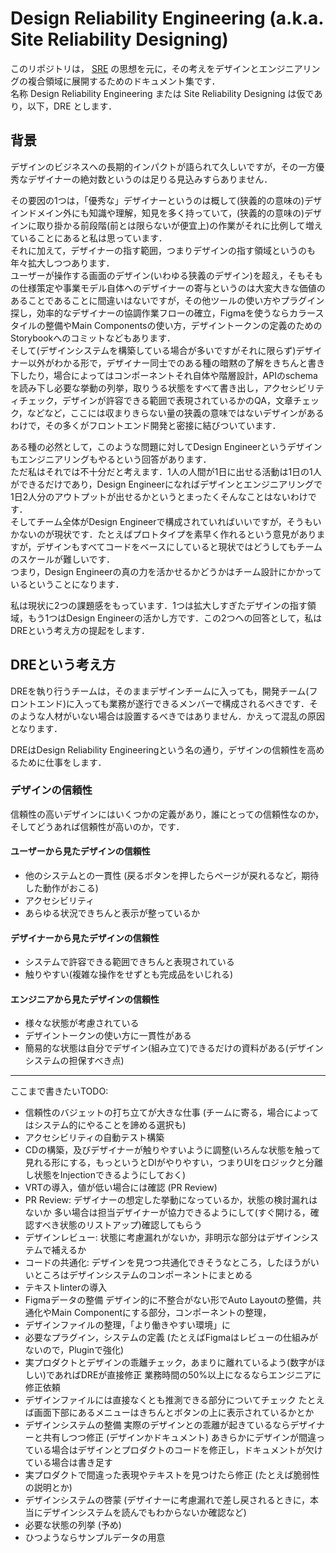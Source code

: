 # Design Reliability Engineering (a.k.a. Site Reliability Designing)

このリポジトリは， [SRE](https://sre.google) の思想を元に，その考えをデザインとエンジニアリングの複合領域に展開するためのドキュメント集です．  
名称 Design Reliability Engineering または Site Reliability Designing は仮であり，以下，DRE とします．

## 背景

デザインのビジネスへの長期的インパクトが語られて久しいですが，その一方優秀なデザイナーの絶対数というのは足りる見込みすらありません．

その要因の1つは，「優秀な」デザイナーというのは概して(狭義的の意味の)デザインドメイン外にも知識や理解，知見を多く持っていて，(狭義的の意味の)デザインに取り掛かる前段階(前とは限らないが便宜上)の作業がそれに比例して増えていることにあると私は思っています．  
それに加えて，デザイナーの指す範囲，つまりデザインの指す領域というのも年々拡大しつつあります．  
ユーザーが操作する画面のデザイン(いわゆる狭義のデザイン)を超え，そもそもの仕様策定や事業モデル自体へのデザイナーの寄与というのは大変大きな価値のあることであることに間違いはないですが，その他ツールの使い方やプラグイン探し，効率的なデザイナーの協調作業フローの確立，Figmaを使うならカラースタイルの整備やMain Componentsの使い方，デザイントークンの定義のためのStorybookへのコミットなどもあります．  
そして(デザインシステムを構築している場合が多いですがそれに限らず)デザイナー以外がわかる形で，デザイナー同士でのある種の暗黙の了解をきちんと書き下したり，場合によってはコンポーネントそれ自体や階層設計，APIのschemaを読み下し必要な挙動の列挙，取りうる状態をすべて書き出し，アクセシビリティチェック，デザインが許容できる範囲で表現されているかのQA，文章チェック，などなど，ここには収まりきらない量の狭義の意味ではないデザインがあるわけで，その多くがフロントエンド開発と密接に結びついています．

ある種の必然として，このような問題に対してDesign Engineerというデザインもエンジニアリングもやるという回答があります．  
ただ私はそれでは不十分だと考えます．1人の人間が1日に出せる活動は1日の1人ができるだけであり，Design Engineerになればデザインとエンジニアリングで1日2人分のアウトプットが出せるかというとまったくそんなことはないわけです．  
そしてチーム全体がDesign Engineerで構成されていればいいですが，そうもいかないのが現状です．たとえばプロトタイプを素早く作れるという意見がありますが，デザインもすべてコードをベースにしていると現状ではどうしてもチームのスケールが難しいです．  
つまり，Design Engineerの真の力を活かせるかどうかはチーム設計にかかっているということになります．

私は現状に2つの課題感をもっています．1つは拡大しすぎたデザインの指す領域，もう1つはDesign Engineerの活かし方です．この2つへの回答として，私はDREという考え方の提起をします．

## DREという考え方

DREを執り行うチームは，そのままデザインチームに入っても，開発チーム(フロントエンド)に入っても業務が遂行できるメンバーで構成されるべきです．そのような人材がいない場合は設置するべきではありません．かえって混乱の原因となります．  

DREはDesign Reliability Engineeringという名の通り，デザインの信頼性を高めるために仕事をします．

### デザインの信頼性

信頼性の高いデザインにはいくつかの定義があり，誰にとっての信頼性なのか，そしてどうあれば信頼性が高いのか，です．

#### ユーザーから見たデザインの信頼性

- 他のシステムとの一貫性 (戻るボタンを押したらページが戻れるなど，期待した動作がおこる)
- アクセシビリティ
- あらゆる状況できちんと表示が整っているか

#### デザイナーから見たデザインの信頼性

- システムで許容できる範囲できちんと表現されている
- 触りやすい(複雑な操作をせずとも完成品をいじれる)

#### エンジニアから見たデザインの信頼性

- 様々な状態が考慮されている
- デザイントークンの使い方に一貫性がある
- 簡易的な状態は自分でデザイン(組み立て)できるだけの資料がある(デザインシステムの担保すべき点)


---

ここまで書きたいTODO:

- 信頼性のバジェットの打ち立てが大きな仕事 (チームに寄る，場合によってはシステム的にやることを諦める選択も)
- アクセシビリティの自動テスト構築
- CDの構築，及びデザイナーが触りやすいように調整(いろんな状態を触って見れる形にする，もっというとDIがやりやすい，つまりUIをロジックと分離し状態をInjectionできるようにしておく)
- VRTの導入，値が低い場合には確認 (PR Review)
- PR Review: デザイナーの想定した挙動になっているか，状態の検討漏れはないか 多い場合は担当デザイナーが協力できるようにして(すぐ開ける，確認すべき状態のリストアップ)確認してもらう
- デザインレビュー: 状態に考慮漏れがないか，非明示な部分はデザインシステムで補えるか
- コードの共通化: デザインを見つつ共通化できそうなところ，したほうがいいところはデザインシステムのコンポーネントにまとめる
- テキストlinterの導入
- Figmaデータの整備 デザイン的に不整合がない形でAuto Layoutの整備，共通化やMain Componentにする部分，コンポーネントの整理，
- デザインファイルの整理，「より働きやすい環境」に
- 必要なプラグイン，システムの定義 (たとえばFigmaはレビューの仕組みがないので，Pluginで強化)
- 実プロダクトとデザインの乖離チェック，あまりに離れているよう(数字がほしい)であればDREが直接修正 業務時間の50%以上になるならエンジニアに修正依頼
- デザインファイルには直接なくとも推測できる部分についてチェック たとえば画面下部にあるメニューはきちんとボタンの上に表示されているかとか
- デザインシステムの整備 実際のデザインとの乖離が起きているならデザイナーと共有しつつ修正 (デザインかドキュメント) あきらかにデザインが間違っている場合はデザインとプロダクトのコードを修正し，ドキュメントが欠けている場合は書き足す
- 実プロダクトで間違った表現やテキストを見つけたら修正 (たとえば脆弱性の説明とか)
- デザインシステムの啓蒙 (デザイナーに考慮漏れで差し戻されるときに，本当にデザインシステムを読んでもわからないか確認など)
- 必要な状態の列挙 (予め)
- ひつようならサンプルデータの用意
